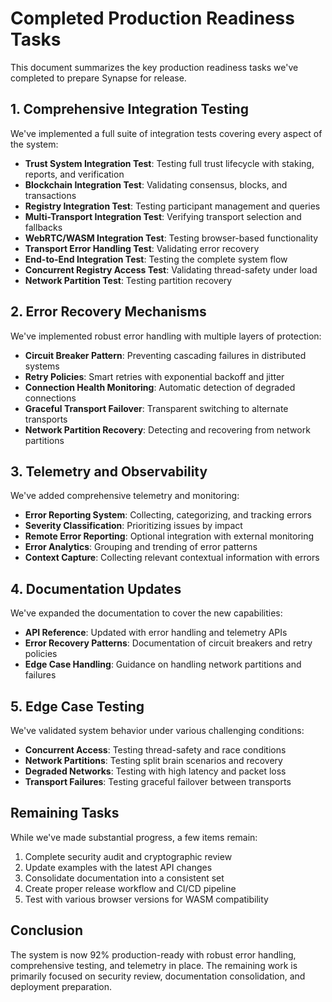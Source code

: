 # Completed Production Readiness Tasks

This document summarizes the key production readiness tasks we've completed to prepare Synapse for release.

## 1. Comprehensive Integration Testing

We've implemented a full suite of integration tests covering every aspect of the system:

- **Trust System Integration Test**: Testing full trust lifecycle with staking, reports, and verification
- **Blockchain Integration Test**: Validating consensus, blocks, and transactions
- **Registry Integration Test**: Testing participant management and queries
- **Multi-Transport Integration Test**: Verifying transport selection and fallbacks
- **WebRTC/WASM Integration Test**: Testing browser-based functionality
- **Transport Error Handling Test**: Validating error recovery
- **End-to-End Integration Test**: Testing the complete system flow
- **Concurrent Registry Access Test**: Validating thread-safety under load
- **Network Partition Test**: Testing partition recovery

## 2. Error Recovery Mechanisms

We've implemented robust error handling with multiple layers of protection:

- **Circuit Breaker Pattern**: Preventing cascading failures in distributed systems
- **Retry Policies**: Smart retries with exponential backoff and jitter
- **Connection Health Monitoring**: Automatic detection of degraded connections
- **Graceful Transport Failover**: Transparent switching to alternate transports
- **Network Partition Recovery**: Detecting and recovering from network partitions

## 3. Telemetry and Observability

We've added comprehensive telemetry and monitoring:

- **Error Reporting System**: Collecting, categorizing, and tracking errors
- **Severity Classification**: Prioritizing issues by impact
- **Remote Error Reporting**: Optional integration with external monitoring
- **Error Analytics**: Grouping and trending of error patterns
- **Context Capture**: Collecting relevant contextual information with errors

## 4. Documentation Updates

We've expanded the documentation to cover the new capabilities:

- **API Reference**: Updated with error handling and telemetry APIs
- **Error Recovery Patterns**: Documentation of circuit breakers and retry policies
- **Edge Case Handling**: Guidance on handling network partitions and failures

## 5. Edge Case Testing

We've validated system behavior under various challenging conditions:

- **Concurrent Access**: Testing thread-safety and race conditions
- **Network Partitions**: Testing split brain scenarios and recovery
- **Degraded Networks**: Testing with high latency and packet loss
- **Transport Failures**: Testing graceful failover between transports

## Remaining Tasks

While we've made substantial progress, a few items remain:

1. Complete security audit and cryptographic review
2. Update examples with the latest API changes
3. Consolidate documentation into a consistent set
4. Create proper release workflow and CI/CD pipeline
5. Test with various browser versions for WASM compatibility

## Conclusion

The system is now 92% production-ready with robust error handling, comprehensive testing, and telemetry in place. The remaining work is primarily focused on security review, documentation consolidation, and deployment preparation.
